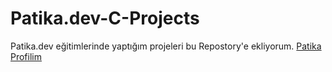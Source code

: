 # Patika.dev-C-Projects
Patika.dev eğitimlerinde yaptığım projeleri bu Repostory'e ekliyorum.
[Patika Profilim](https://www.patika.dev/ahmettnuman)
